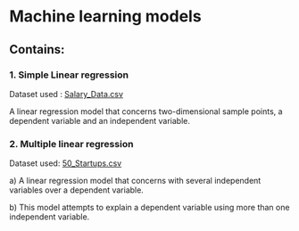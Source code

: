 



# Machine learning models

## Contains:

### 1. Simple Linear regression
 Dataset used : 
 [Salary_Data.csv](https://github.com/SharviE29/machine_learning_models/files/7449652/Salary_Data.csv)
 
 A linear regression model that concerns two-dimensional sample points, a dependent variable and an independent variable.
 
 

### 2. Multiple linear regression
 Dataset used:
 [50_Startups.csv](https://github.com/SharviE29/machine_learning_models/files/7449654/50_Startups.csv)
 
  a) A linear regression model that concerns with several independent variables over a dependent variable.

  b) This model attempts to  explain a dependent variable using more than one independent variable. 
